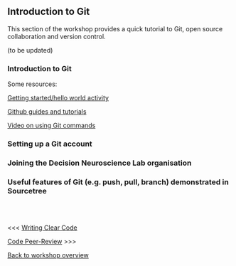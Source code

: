 ## Introduction to Git
This section of the workshop provides a quick tutorial to Git, open source collaboration and version control. 


(to be updated)

### Introduction to Git

Some resources:

[Getting started/hello world activity](https://guides.github.com/activities/hello-world/)

[Github guides and tutorials](https://guides.github.com/)

[Video on using Git commands](https://www.youtube.com/watch?v=0fKg7e37bQE)


### Setting up a Git account



### Joining the Decision Neuroscience Lab organisation



### Useful features of Git (e.g. push, pull, branch) demonstrated in Sourcetree



<br/><br/>

<<< [Writing Clear Code](https://github.com/Decision-Neuroscience-Lab/coding-workshop-material/blob/master/Writing-Clear-Code.md)
				
[Code Peer-Review](https://github.com/Decision-Neuroscience-Lab/coding-workshop-material/blob/master/Code-Peer-Review.md) >>>

[Back to workshop overview](https://github.com/Decision-Neuroscience-Lab/coding-workshop-material/blob/master/Coding%20Workshop%20DNLab.md)